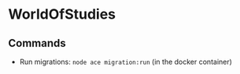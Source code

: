 # WorldOfStudies

## Commands

- Run migrations: `node ace migration:run` (in the docker container)
